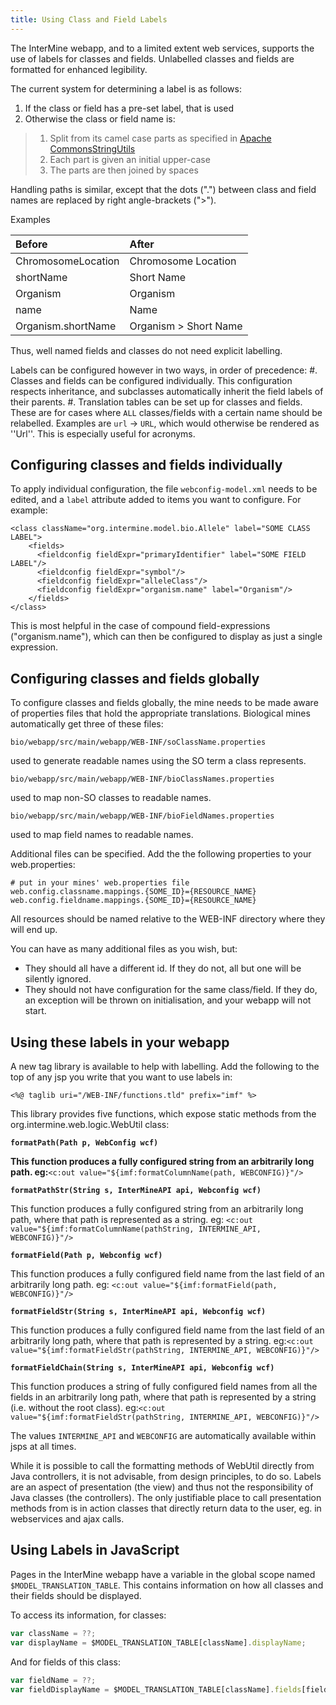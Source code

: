 ```yaml
---
title: Using Class and Field Labels
---
```


The InterMine webapp, and to a limited extent web services, supports the use of labels for classes and fields. Unlabelled classes and fields are formatted for enhanced legibility.

The current system for determining a label is as follows:

1. If the class or field has a pre-set label, that is used
2. Otherwise the class or field name is:

> 1. Split from its camel case parts as specified in [Apache Commons](https://commons.apache.org/proper/commons-lang/apidocs/org/apache/commons/lang3/StringUtils.html#splitByCharacterTypeCamelCase-java.lang.String-)[StringUtils](https://commons.apache.org/proper/commons-lang/apidocs/org/apache/commons/lang3/StringUtils.html#splitByCharacterTypeCamelCase-java.lang.String-)
> 2. Each part is given an initial upper-case
> 3. The parts are then joined by spaces

Handling paths is similar, except that the dots \("."\) between class and field names are replaced by right angle-brackets \("&gt;"\).

Examples

| Before | After |
| :--- | :--- |
| ChromosomeLocation | Chromosome Location |
| shortName | Short Name |
| Organism | Organism |
| name | Name |
| Organism.shortName | Organism &gt; Short Name |

Thus, well named fields and classes do not need explicit labelling.

Labels can be configured however in two ways, in order of precedence: \#. Classes and fields can be configured individually. This configuration respects inheritance, and subclasses automatically inherit the field labels of their parents. \#. Translation tables can be set up for classes and fields. These are for cases where `ALL` classes/fields with a certain name should be relabelled. Examples are `url` -&gt; `URL`, which would otherwise be rendered as ''Url''. This is especially useful for acronyms.

## Configuring classes and fields individually

To apply individual configuration, the file `webconfig-model.xml` needs to be edited, and a `label` attribute added to items you want to configure. For example:

```markup
<class className="org.intermine.model.bio.Allele" label="SOME CLASS LABEL">
    <fields>
      <fieldconfig fieldExpr="primaryIdentifier" label="SOME FIELD LABEL"/>
      <fieldconfig fieldExpr="symbol"/>
      <fieldconfig fieldExpr="alleleClass"/>
      <fieldconfig fieldExpr="organism.name" label="Organism"/>
    </fields>
</class>
```

This is most helpful in the case of compound field-expressions \("organism.name"\), which can then be configured to display as just a single expression.

## Configuring classes and fields globally

To configure classes and fields globally, the mine needs to be made aware of properties files that hold the appropriate translations. Biological mines automatically get three of these files:

`bio/webapp/src/main/webapp/WEB-INF/soClassName.properties`

used to generate readable names using the SO term a class represents.

`bio/webapp/src/main/webapp/WEB-INF/bioClassNames.properties`

used to map non-SO classes to readable names.

`bio/webapp/src/main/webapp/WEB-INF/bioFieldNames.properties`

used to map field names to readable names.

Additional files can be specified. Add the the following properties to your web.properties:

```text
# put in your mines' web.properties file
web.config.classname.mappings.{SOME_ID}={RESOURCE_NAME}
web.config.fieldname.mappings.{SOME_ID}={RESOURCE_NAME}
```

All resources should be named relative to the WEB-INF directory where they will end up.

You can have as many additional files as you wish, but:

* They should all have a different id. If they do not, all but one will be silently ignored.
* They should not have configuration for the same class/field. If they do, an exception will be thrown on initialisation, and your webapp will not start.

## Using these labels in your webapp

A new tag library is available to help with labelling. Add the following to the top of any jsp you write that you want to use labels in:

```text
<%@ taglib uri="/WEB-INF/functions.tld" prefix="imf" %>
```

This library provides five functions, which expose static methods from the org.intermine.web.logic.WebUtil class:

**`formatPath(Path p, WebConfig wcf)`**

**This function produces a fully configured string from an arbitrarily long path. eg:**`<c:out value="${imf:formatColumnName(path, WEBCONFIG)}"/>`

**`formatPathStr(String s, InterMineAPI api, Webconfig wcf)`**

This function produces a fully configured string from an arbitrarily long path, where that path is represented as a string. eg: `<c:out value="${imf:formatColumnName(pathString, INTERMINE_API, WEBCONFIG)}"/>`

**`formatField(Path p, Webconfig wcf)`**

This function produces a fully configured field name from the last field of an arbitrarily long path. eg: `<c:out value="${imf:formatField(path, WEBCONFIG)}"/>`

**`formatFieldStr(String s, InterMineAPI api, Webconfig wcf)`**

This function produces a fully configured field name from the last field of an arbitrarily long path, where that path is represented by a string. eg:`<c:out value="${imf:formatFieldStr(pathString, INTERMINE_API, WEBCONFIG)}"/>`

**`formatFieldChain(String s, InterMineAPI api, Webconfig wcf)`**

This function produces a string of fully configured field names from all the fields in an arbitrarily long path, where that path is represented by a string \(i.e. without the root class\). eg:`<c:out value="${imf:formatFieldStr(pathString, INTERMINE_API, WEBCONFIG)}"/>`

The values `INTERMINE_API` and `WEBCONFIG` are automatically available within jsps at all times.

While it is possible to call the formatting methods of WebUtil directly from Java controllers, it is not advisable, from design principles, to do so. Labels are an aspect of presentation \(the view\) and thus not the responsibility of Java classes \(the controllers\). The only justifiable place to call presentation methods from is in action classes that directly return data to the user, eg. in webservices and ajax calls.

## Using Labels in JavaScript

Pages in the InterMine webapp have a variable in the global scope named `$MODEL_TRANSLATION_TABLE`. This contains information on how all classes and their fields should be displayed.

To access its information, for classes:

```javascript
var className = ??;
var displayName = $MODEL_TRANSLATION_TABLE[className].displayName;
```

And for fields of this class:

```javascript
var fieldName = ??;                                                                                                                                                              
var fieldDisplayName = $MODEL_TRANSLATION_TABLE[className].fields[fieldName]
```


